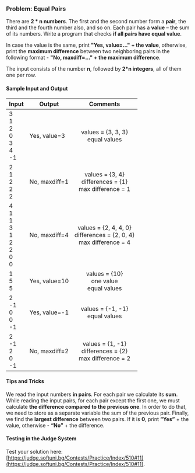 ### Problem: Equal Pairs

There are **2 \* n numbers**. The first and the second number form a **pair**, the third and the fourth number also, and so on. Each pair has a **value** – the sum of its numbers. Write a program that checks **if all pairs have equal value**.

In case the value is the same, print **"Yes, value=…" + the value**, otherwise, print the **maximum difference** between two neighboring pairs in the following format - **"No, maxdiff=…" + the maximum difference**. 

The input consists of the number **n**, followed by **2*n integers**, all of them one per row.

#### Sample Input and Output

| Input | Output | Comments |
| --- | --- | :---: | 
| 3<br>1<br>2<br>0<br>3<br>4<br>-1| Yes, value=3 | values = {3, 3, 3}<br>equal values | 
| 2<br>1<br>2<br>2<br>2 | No, maxdiff=1 | values = {3, 4}<br>differences = {1}<br>max difference = 1 |
| 4<br>1<br>1<br>3<br>1<br>2<br>2<br>0<br>0 | No, maxdiff=4 | values = {2, 4, 4, 0}<br>differences = {2, 0, 4}<br>max difference = 4 |
| 1<br>5<br>5 | Yes, value=10 | values = {10}<br>one value<br>equal values |
| 2<br>-1<br>0<br>0<br>-1 | Yes, value=-1 | values = {-1, -1}<br>equal values | 
| 2<br>-1<br>2<br>0<br>-1 | No, maxdiff=2 | values = {1, -1}<br>differences = {2}<br>max difference = 2 |

#### Tips and Tricks

We read the input numbers **in pairs**. For each pair we calculate its **sum**. While reading the input pairs, for each pair except the first one, we must calculate **the difference compared to the previous one**. In order to do that, we need to store as a separate variable the sum of the previous pair. Finally, we find the **largest difference** between two pairs. If it is **0**, print **“Yes”** + the value, otherwise - **“No”** + the difference.

#### Testing in the Judge System

Test your solution here: [https://judge.softuni.bg/Contests/Practice/Index/510#11](https://judge.softuni.bg/Contests/Practice/Index/510#11).
